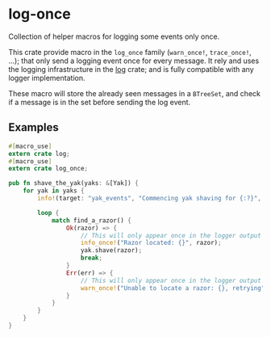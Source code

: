 # log-once

Collection of helper macros for logging some events only once.

This crate provide macro in the `log_once` family (`warn_once!`,
`trace_once!`, ...); that only send a logging event once for every message.
It rely and uses the logging infrastructure in the [log][log] crate; and
is fully compatible with any logger implementation.

These macro will store the already seen messages in a `BTreeSet`, and check
if a message is in the set before sending the log event.

[log]: https://crates.io/crates/log

## Examples

```rust
#[macro_use]
extern crate log;
#[macro_use]
extern crate log_once;

pub fn shave_the_yak(yaks: &[Yak]) {
    for yak in yaks {
        info!(target: "yak_events", "Commencing yak shaving for {:?}", yak);

        loop {
            match find_a_razor() {
                Ok(razor) => {
                    // This will only appear once in the logger output for each razor
                    info_once!("Razor located: {}", razor);
                    yak.shave(razor);
                    break;
                }
                Err(err) => {
                    // This will only appear once in the logger output for each error
                    warn_once!("Unable to locate a razor: {}, retrying", err);
                }
            }
        }
    }
}
```
